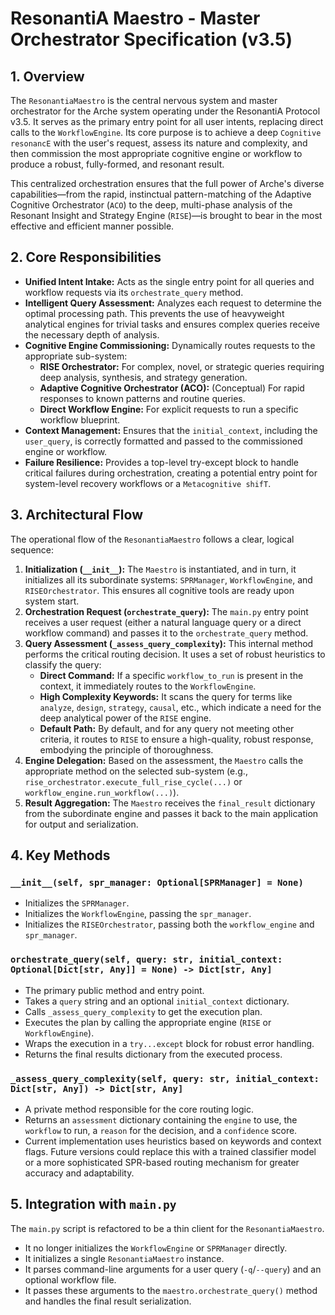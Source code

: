 # ResonantiA Maestro - Master Orchestrator Specification (v3.5)

## 1. Overview

The `ResonantiaMaestro` is the central nervous system and master orchestrator for the Arche system operating under the ResonantiA Protocol v3.5. It serves as the primary entry point for all user intents, replacing direct calls to the `WorkflowEngine`. Its core purpose is to achieve a deep `Cognitive resonancE` with the user's request, assess its nature and complexity, and then commission the most appropriate cognitive engine or workflow to produce a robust, fully-formed, and resonant result.

This centralized orchestration ensures that the full power of Arche's diverse capabilities—from the rapid, instinctual pattern-matching of the Adaptive Cognitive Orchestrator (`ACO`) to the deep, multi-phase analysis of the Resonant Insight and Strategy Engine (`RISE`)—is brought to bear in the most effective and efficient manner possible.

## 2. Core Responsibilities

- **Unified Intent Intake:** Acts as the single entry point for all queries and workflow requests via its `orchestrate_query` method.
- **Intelligent Query Assessment:** Analyzes each request to determine the optimal processing path. This prevents the use of heavyweight analytical engines for trivial tasks and ensures complex queries receive the necessary depth of analysis.
- **Cognitive Engine Commissioning:** Dynamically routes requests to the appropriate sub-system:
  - **RISE Orchestrator:** For complex, novel, or strategic queries requiring deep analysis, synthesis, and strategy generation.
  - **Adaptive Cognitive Orchestrator (ACO):** (Conceptual) For rapid responses to known patterns and routine queries.
  - **Direct Workflow Engine:** For explicit requests to run a specific workflow blueprint.
- **Context Management:** Ensures that the `initial_context`, including the `user_query`, is correctly formatted and passed to the commissioned engine or workflow.
- **Failure Resilience:** Provides a top-level try-except block to handle critical failures during orchestration, creating a potential entry point for system-level recovery workflows or a `Metacognitive shifT`.

## 3. Architectural Flow

The operational flow of the `ResonantiaMaestro` follows a clear, logical sequence:

1.  **Initialization (`__init__`):** The `Maestro` is instantiated, and in turn, it initializes all its subordinate systems: `SPRManager`, `WorkflowEngine`, and `RISEOrchestrator`. This ensures all cognitive tools are ready upon system start.
2.  **Orchestration Request (`orchestrate_query`):** The `main.py` entry point receives a user request (either a natural language query or a direct workflow command) and passes it to the `orchestrate_query` method.
3.  **Query Assessment (`_assess_query_complexity`):** This internal method performs the critical routing decision. It uses a set of robust heuristics to classify the query:
    - **Direct Command:** If a specific `workflow_to_run` is present in the context, it immediately routes to the `WorkflowEngine`.
    - **High Complexity Keywords:** It scans the query for terms like `analyze`, `design`, `strategy`, `causal`, etc., which indicate a need for the deep analytical power of the `RISE` engine.
    - **Default Path:** By default, and for any query not meeting other criteria, it routes to `RISE` to ensure a high-quality, robust response, embodying the principle of thoroughness.
4.  **Engine Delegation:** Based on the assessment, the `Maestro` calls the appropriate method on the selected sub-system (e.g., `rise_orchestrator.execute_full_rise_cycle(...)` or `workflow_engine.run_workflow(...)`).
5.  **Result Aggregation:** The `Maestro` receives the `final_result` dictionary from the subordinate engine and passes it back to the main application for output and serialization.

## 4. Key Methods

### `__init__(self, spr_manager: Optional[SPRManager] = None)`
- Initializes the `SPRManager`.
- Initializes the `WorkflowEngine`, passing the `spr_manager`.
- Initializes the `RISEOrchestrator`, passing both the `workflow_engine` and `spr_manager`.

### `orchestrate_query(self, query: str, initial_context: Optional[Dict[str, Any]] = None) -> Dict[str, Any]`
- The primary public method and entry point.
- Takes a `query` string and an optional `initial_context` dictionary.
- Calls `_assess_query_complexity` to get the execution plan.
- Executes the plan by calling the appropriate engine (`RISE` or `WorkflowEngine`).
- Wraps the execution in a `try...except` block for robust error handling.
- Returns the final results dictionary from the executed process.

### `_assess_query_complexity(self, query: str, initial_context: Dict[str, Any]) -> Dict[str, Any]`
- A private method responsible for the core routing logic.
- Returns an `assessment` dictionary containing the `engine` to use, the `workflow` to run, a `reason` for the decision, and a `confidence` score.
- Current implementation uses heuristics based on keywords and context flags. Future versions could replace this with a trained classifier model or a more sophisticated SPR-based routing mechanism for greater accuracy and adaptability.

## 5. Integration with `main.py`

The `main.py` script is refactored to be a thin client for the `ResonantiaMaestro`.
- It no longer initializes the `WorkflowEngine` or `SPRManager` directly.
- It initializes a single `ResonantiaMaestro` instance.
- It parses command-line arguments for a user query (`-q`/`--query`) and an optional workflow file.
- It passes these arguments to the `maestro.orchestrate_query()` method and handles the final result serialization.



